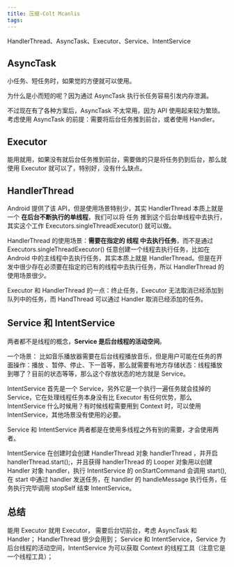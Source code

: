 ```yaml
---
title: 压缩-Colt Mcanlis
tags:
---
```



HandlerThread、AsyncTask、Executor、Service、IntentService


## AsyncTask

小任务、短任务时，如果觉的方便就可以使用。

为什么是小而短的呢？因为通过 AsyncTask 执行长任务容易引发内存泄漏。

不过现在有了各种方案后，AsyncTask 不太常用，因为 API 使用起来较为繁琐。考虑使用 AsyncTask 的前提：需要将后台任务推到前台，或者使用 Handler。

## Executor

能用就用，如果没有就后台任务推到前台，需要做的只是将任务扔到后台，那么就使用 Executor 就可以了，特别好，没有什么缺点。

## HandlerThread

Android 提供了该 API，但是使用场景特别少，其实 HandlerThread 本质上就是一个 **在后台不断执行的单线程**，我们可以将 任务 推到这个后台单线程中去执行，其实这个工作 Executors.singleThreadExecutor() 就可以做。

HandlerThread 的使用场景：**需要在指定的 线程 中去执行任务**，而不是通过 Executors.singleThreadExecutor() 任意创建一个线程去执行任务，比如在 Android 中的主线程中去执行任务，其实本质上就是 HandlerThread。但是在开发中很少存在必须要在指定的已有的线程中去执行任务，所以 HandlerThread 的使用场景很少。

Executor 和 HandlerThread 的一点：终止任务，Executor 无法取消已经添加到队列中的任务，而 HandThread 可以通过 Handler 取消已经添加的任务。

## Service 和 IntentService

两者都不是线程的概念，**Service 是后台线程的活动空间**。

一个场景： 比如音乐播放器需要在后台线程播放音乐，但是用户可能在任务的界面操作：播放 、暂停、停止、下一首等，那么就需要有地方存储状态：线程播放到哪了？目前的状态等等，那么这个存放状态的地方就是 Service。

IntentService 首先是一个 Service，另外它是一个执行一遍任务就会挂掉的 Service，它在处理线程任务本身没有比 Executor 有任何优势，那么 IntentService 什么时候用？有时候线程需要用到 Context 时，可以使用 IntentService，其他场景没有使用的必要。

Service 和 IntentService 两者都是在使用多线程之外有别的需要，才会使用两者。


IntentService 在创建时会创建 HandlerThread 对象 handlerThread ，并开启 handlerThread.start();，并且获得 handlerThread 的 Looper 对象用以创建 Handler 对象 handler，执行 IntentService 的 onStartCommand 会调用 start(),在 start 中通过 handler 发送任务，在 handler 的 handleMessage 执行任务，任务执行完毕调用 stopSelf 结束 IntentService。


## 总结

能用 Executor 就用 Executor，
需要后台切前台，考虑 AsyncTask 和 Handler；
HandlerThread 很少会用到；
Service 和 IntentService，Service 为后台线程的活动空间，IntentService 为可以获取 Context 的线程工具（注意它是一个线程工具）；



